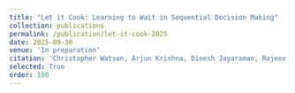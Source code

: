```yaml
---
title: "Let it Cook: Learning to Wait in Sequential Decision Making"
collection: publications
permalink: /publication/let-it-cook-2025
date: 2025-09-30
venue: 'In preparation'
citation: 'Christopher Watson, Arjun Krishna, Dinesh Jayaraman, Rajeev Alur. "Let it Cook: Learning to Wait in Sequential Decision Making." <i>In preparation</i>, 2025.'
selected: True
order: 100
---
```


